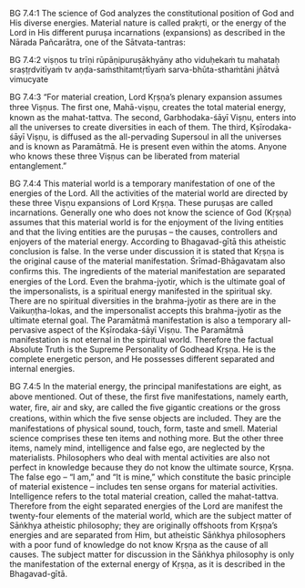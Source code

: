 BG 7.4:1	The science of God analyzes the constitutional position of God and His diverse energies. Material nature is called prakṛti, or the energy of the Lord in His different puruṣa incarnations (expansions) as described in the Nārada Pañcarātra, one of the Sātvata-tantras:

BG 7.4:2	viṣṇos tu trīṇi rūpāṇipuruṣākhyāny atho viduḥekaṁ tu mahataḥ sraṣṭṛdvitīyaṁ tv aṇḍa-saṁsthitamtṛtīyaṁ sarva-bhūta-sthaṁtāni jñātvā vimucyate

BG 7.4:3	“For material creation, Lord Kṛṣṇa’s plenary expansion assumes three Viṣṇus. The ﬁrst one, Mahā-viṣṇu, creates the total material energy, known as the mahat-tattva. The second, Garbhodaka-śāyī Viṣṇu, enters into all the universes to create diversities in each of them. The third, Kṣīrodaka-śāyī Viṣṇu, is diffused as the all-pervading Supersoul in all the universes and is known as Paramātmā. He is present even within the atoms. Anyone who knows these three Viṣṇus can be liberated from material entanglement.”

BG 7.4:4	This material world is a temporary manifestation of one of the energies of the Lord. All the activities of the material world are directed by these three Viṣṇu expansions of Lord Kṛṣṇa. These puruṣas are called incarnations. Generally one who does not know the science of God (Kṛṣṇa) assumes that this material world is for the enjoyment of the living entities and that the living entities are the puruṣas – the causes, controllers and enjoyers of the material energy. According to Bhagavad-gītā this atheistic conclusion is false. In the verse under discussion it is stated that Kṛṣṇa is the original cause of the material manifestation. Śrīmad-Bhāgavatam also conﬁrms this. The ingredients of the material manifestation are separated energies of the Lord. Even the brahma-jyotir, which is the ultimate goal of the impersonalists, is a spiritual energy manifested in the spiritual sky. There are no spiritual diversities in the brahma-jyotir as there are in the Vaikuṇṭha-lokas, and the impersonalist accepts this brahma-jyotir as the ultimate eternal goal. The Paramātmā manifestation is also a temporary all-pervasive aspect of the Kṣīrodaka-śāyī Viṣṇu. The Paramātmā manifestation is not eternal in the spiritual world. Therefore the factual Absolute Truth is the Supreme Personality of Godhead Kṛṣṇa. He is the complete energetic person, and He possesses different separated and internal energies.

BG 7.4:5	In the material energy, the principal manifestations are eight, as above mentioned. Out of these, the ﬁrst ﬁve manifestations, namely earth, water, ﬁre, air and sky, are called the ﬁve gigantic creations or the gross creations, within which the ﬁve sense objects are included. They are the manifestations of physical sound, touch, form, taste and smell. Material science comprises these ten items and nothing more. But the other three items, namely mind, intelligence and false ego, are neglected by the materialists. Philosophers who deal with mental activities are also not perfect in knowledge because they do not know the ultimate source, Kṛṣṇa. The false ego – “I am,” and “It is mine,” which constitute the basic principle of material existence – includes ten sense organs for material activities. Intelligence refers to the total material creation, called the mahat-tattva. Therefore from the eight separated energies of the Lord are manifest the twenty-four elements of the material world, which are the subject matter of Sāṅkhya atheistic philosophy; they are originally offshoots from Kṛṣṇa’s energies and are separated from Him, but atheistic Sāṅkhya philosophers with a poor fund of knowledge do not know Kṛṣṇa as the cause of all causes. The subject matter for discussion in the Sāṅkhya philosophy is only the manifestation of the external energy of Kṛṣṇa, as it is described in the Bhagavad-gītā.